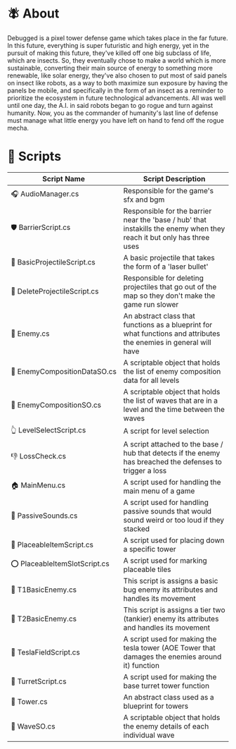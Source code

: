 # 🪰 About
Debugged is a pixel tower defense game which takes place in the far future. In this future, everything is super futuristic and high energy, yet in the pursuit of making this future, they've killed off one big subclass of life, which are insects. So, they eventually chose to make a world which is more sustainable, converting their main source of energy to something more renewable, like solar energy, they've also chosen to put most of said panels on insect like robots, as a way to both maximize sun exposure by having the panels be mobile, and specifically in the form of an insect as a reminder to prioritize the ecosystem in future technological advancements. All was well until one day, the A.I. in said robots began to go rogue and turn against humanity. Now, you as the commander of humanity's last line of defense must manage what little energy you have left on hand to fend off the rogue mecha.

# 📜 Scripts

| Script Name | Script Description |
|---|---|
| 🎧 AudioManager.cs | Responsible for the game's sfx and bgm |
| 🛡️ BarrierScript.cs | Responsible for the barrier near the 'base / hub' that instakills the enemy when they reach it but only has three uses |
| 🏹 BasicProjectileScript.cs | A basic projectile that takes the form of a 'laser bullet'|
| 🚫 DeleteProjectileScript.cs | Responsible for deleting projectiles that go out of the map so they don't make the game run slower |
| 🎯 Enemy.cs | An abstract class that functions as a blueprint for what functions and attributes the enemies in general will have |
| 🎌&nbsp;EnemyCompositionDataSO.cs | A scriptable object that holds the list of enemy composition data for all levels |
| 🚩 EnemyCompositionSO.cs | A scriptable object that holds the list of waves that are in a level and the time between the waves|
| 👆 LevelSelectScript.cs | A script for level selection |
| 👎 LossCheck.cs | A script attached to the base / hub that detects if the enemy has breached the defenses to trigger a loss |
| 🏠 MainMenu.cs | A script used for handling the main menu of a game |
| 🗻 PassiveSounds.cs | A script used for handling passive sounds that would sound weird or too loud if they stacked |
| 🫳 PlaceableItemScript.cs | A script used for placing down a specific tower |
| ⭕ PlaceableItemSlotScript.cs | A script used for marking placeable tiles |
| 🐜 T1BasicEnemy.cs | This script is assigns a basic bug enemy its attributes and handles its movement |
| 🐞 T2BasicEnemy.cs | This script is assigns a tier two (tankier) enemy its attributes and handles its movement |
| 📡 TeslaFieldScript.cs | A script used for making the tesla tower (AOE Tower that damages the enemies around it) function |
| 🔫 TurretScript.cs | A script used for making the base turret tower function |
| 🏰 Tower.cs | An abstract class used as a blueprint for towers |
| 🌊 WaveSO.cs | A scriptable object that holds the enemy details of each individual wave |
